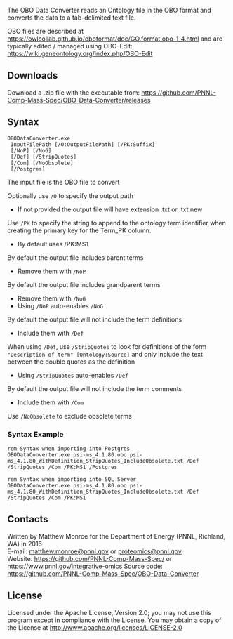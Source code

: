 The OBO Data Converter reads an Ontology file in the OBO format and converts the data to a tab-delimited text file.

OBO files are described at https://owlcollab.github.io/oboformat/doc/GO.format.obo-1_4.html
and are typically edited / managed using OBO-Edit: https://wiki.geneontology.org/index.php/OBO-Edit

## Downloads

Download a .zip file with the executable from:
https://github.com/PNNL-Comp-Mass-Spec/OBO-Data-Converter/releases

## Syntax

```
OBODataConverter.exe
 InputFilePath [/O:OutputFilePath] [/PK:Suffix] 
 [/NoP] [/NoG] 
 [/Def] [/StripQuotes] 
 [/Com] [/NoObsolete] 
 [/Postgres]
```

The input file is the OBO file to convert

Optionally use `/O` to specify the output path
* If not provided the output file will have extension .txt or .txt.new

Use `/PK` to specify the string to append to the ontology term identifier 
when creating the primary key for the Term_PK column. 
* By default uses /PK:MS1

By default the output file includes parent terms
* Remove them with `/NoP`

By default the output file includes grandparent terms
* Remove them with `/NoG`
* Using `/NoP` auto-enables `/NoG`

By default the output file will not include the term definitions
* Include them with `/Def`

When using `/Def`, use `/StripQuotes` to look for definitions of the form
`"Description of term" [Ontology:Source]` and only include the text between the double quotes as the definition
* Using `/StripQuotes` auto-enables `/Def`

By default the output file will not include the term comments
* Include them with `/Com`

Use `/NoObsolete` to exclude obsolete terms

### Syntax Example

```
rem Syntax when importing into Postgres
OBODataConverter.exe psi-ms_4.1.80.obo psi-ms_4.1.80_WithDefinition_StripQuotes_IncludeObsolete.txt /Def /StripQuotes /Com /PK:MS1 /Postgres

rem Syntax when importing into SQL Server
OBODataConverter.exe psi-ms_4.1.80.obo psi-ms_4.1.80_WithDefinition_StripQuotes_IncludeObsolete.txt /Def /StripQuotes /Com /PK:MS1
```


## Contacts

Written by Matthew Monroe for the Department of Energy (PNNL, Richland, WA) in 2016 \
E-mail: matthew.monroe@pnnl.gov or proteomics@pnnl.gov \
Website: https://github.com/PNNL-Comp-Mass-Spec/ or https://www.pnnl.gov/integrative-omics
Source code: https://github.com/PNNL-Comp-Mass-Spec/OBO-Data-Converter

## License

Licensed under the Apache License, Version 2.0; you may not use this program except 
in compliance with the License.  You may obtain a copy of the License at 
http://www.apache.org/licenses/LICENSE-2.0
